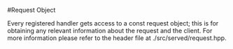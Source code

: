 #Request Object

Every registered handler gets access to a const request object; this is for obtaining any relevant information about the request and the client. For more information please refer to the header file at ./src/served/request.hpp.
